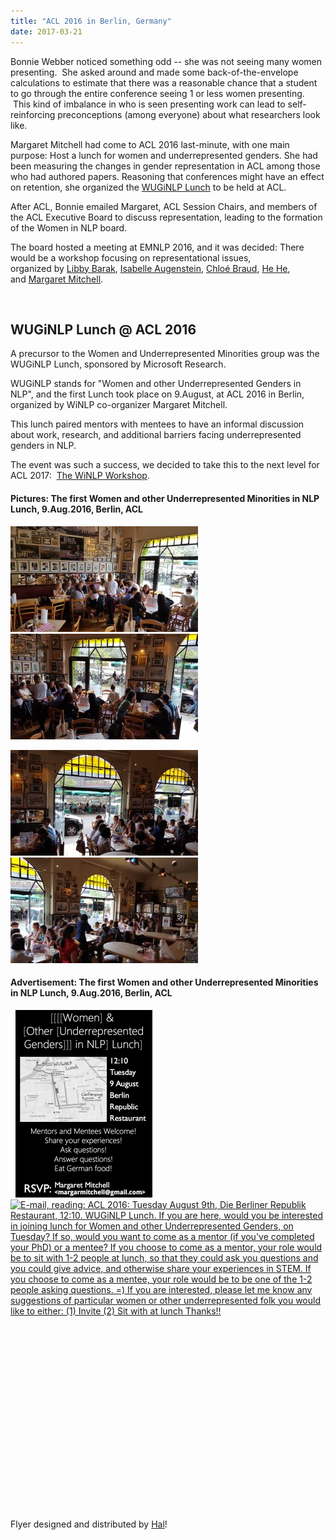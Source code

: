 ```yaml
---
title: "ACL 2016 in Berlin, Germany"
date: 2017-03-21
---
```


Bonnie Webber noticed something odd -- she was not seeing many women presenting.  She asked around and made some back-of-the-envelope calculations to estimate that there was a reasonable chance that a student to go through the entire conference seeing 1 or less women presenting.  This kind of imbalance in who is seen presenting work can lead to self-reinforcing preconceptions (among everyone) about what researchers look like.

Margaret Mitchell had come to ACL 2016 last-minute, with one main purpose: Host a lunch for women and underrepresented genders. She had been measuring the changes in gender representation in ACL among those who had authored papers. Reasoning that conferences might have an effect on retention, she organized the [WUGiNLP Lunch](#lunch) to be held at ACL.

After ACL, Bonnie emailed Margaret, ACL Session Chairs, and members of the ACL Executive Board to discuss representation, leading to the formation of the Women in NLP board.

The board hosted a meeting at EMNLP 2016, and it was decided: There would be a workshop focusing on representational issues, organized by [Libby Barak](http://libbybarak.wordpress.com), [Isabelle Augenstein](http://isabelleaugenstein.github.io/), [Chloé Braud](https://chloebt.github.io/), [He He](http://www.umiacs.umd.edu/~hhe/), and [Margaret Mitchell](http://www.m-mitchell.com/).

 

## WUGiNLP Lunch @ ACL 2016

A precursor to the Women and Underrepresented Minorities group was the WUGiNLP Lunch, sponsored by Microsoft Research.

WUGiNLP stands for "Women and other Underrepresented Genders in NLP", and the first Lunch took place on 9.August, at ACL 2016 in Berlin, organized by WiNLP co-organizer Margaret Mitchell.

This lunch paired mentors with mentees to have an informal discussion about work, research, and additional barriers facing underrepresented genders in NLP.

The event was such a success, we decided to take this to the next level for ACL 2017:  [The WiNLP Workshop](http://www.winlp.org/winlp-workshop/).

#### Pictures: The first Women and other Underrepresented Minorities in NLP Lunch, 9.Aug.2016, Berlin, ACL

[![At the first Women and other Underrepresented Minorities in NLP Lunch](images/WUGiNLP-20160809_132329-300x169.jpg)](http://www.winlp.org/wp-content/uploads/2017/03/WUGiNLP-20160809_132329.jpg)        [![At the first Women and other Underrepresented Minorities in NLP Lunch](images/WUGiNLP-20160809_132326-300x169.jpg)](http://www.winlp.org/wp-content/uploads/2017/03/WUGiNLP-20160809_132326.jpg)

[![At the first Women and other Underrepresented Minorities in NLP Lunch](images/WUGiNLP-20160809_132324-300x169.jpg)](http://www.winlp.org/wp-content/uploads/2017/03/WUGiNLP-20160809_132324.jpg)        [![At the first Women and other Underrepresented Minorities in NLP Lunch](images/WUGiNLP-20160809_132321-300x169.jpg)](http://www.winlp.org/wp-content/uploads/2017/03/WUGiNLP-20160809_132321.jpg)

#### Advertisement: The first Women and other Underrepresented Minorities in NLP Lunch, 9.Aug.2016, Berlin, ACL

  [![](images/Screen-Shot-2017-03-20-at-5.54.56-PM-219x300.png)](ftp://ftp.m-mitchell.com//public_html/gender/wuginlp.pdf)      [![E-mail, reading: ACL 2016: Tuesday August 9th, Die Berliner Republik Restaurant, 12:10. WUGiNLP Lunch. If you are here, would you be interested in joining lunch for Women and other Underrepresented Genders, on Tuesday? If so, would you want to come as a mentor (if you've completed your PhD) or a mentee? If you choose to come as a mentor, your role would be to sit with 1-2 people at lunch, so that they could ask you questions and you could give advice, and otherwise share your experiences in STEM. If you choose to come as a mentee, your role would be to be one of the 1-2 people asking questions. =) If you are interested, please let me know any suggestions of particular women or other underrepresented folk you would like to either: (1) Invite (2) Sit with at lunch Thanks!!](images/wuginlp_email-229x300.png)](http://www.winlp.org/wp-content/uploads/2017/03/wuginlp_email.png)

 

 

 

 

 

 

 

 

 

 

Flyer designed and distributed by [Hal](https://www.umiacs.umd.edu/~hal/)!
